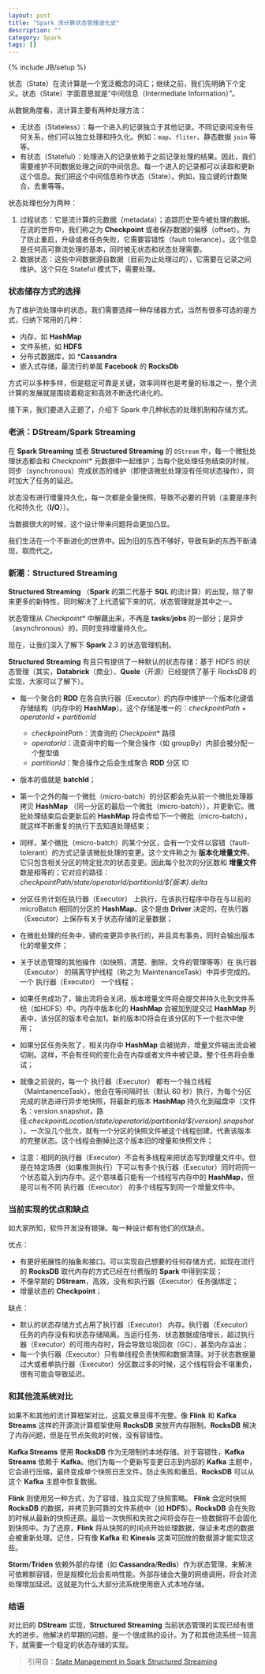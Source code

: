 ```yaml
---
layout: post
title: "Spark 流计算状态管理进化史"
description: ""
category: Spark
tags: []
---
```

{% include JB/setup %}

状态（State）在流计算是一个宽泛概念的词汇；继续之前，我们先明确下个定义。状态（State）字面意思就是“中间信息（Intermediate Information）”。

从数据角度看，流计算主要有两种处理方法：

- 无状态（Stateless）：每一个进入的记录独立于其他记录。不同记录间没有任何关系，他们可以独立处理和持久化。例如：`map`、`fliter`、静态数据 `join` 等等。
- 有状态（Stateful）：处理进入的记录依赖于之前记录处理的结果。因此，我们需要维护不同数据处理之间的中间信息。每一个进入的记录都可以读取和更新这个信息。我们把这个中间信息称作状态（State）。例如，独立键的计数聚合，去重等等。

状态处理也分为两种：

1. 过程状态：它是流计算的元数据（metadata）；追踪历史至今被处理的数据。在流的世界中，我们称之为 **Checkpoint** 或者保存数据的偏移（offset）。为了防止重启，升级或者任务失败，它需要容错性（fault tolerance）。这个信息是任何高可靠流处理的基本，同时被无状态和状态处理需要。
2. 数据状态：这些中间数据源自数据（目前为止处理过的），它需要在记录之间维护。这个只在 Stateful 模式下，需要处理。

### 状态储存方式的选择

为了维护流处理中的状态，我们需要选择一种存储器方式，当然有很多可选的是方式，归纳下常用的几种：
- 内存，如 **HashMap** 
- 文件系统，如 **HDFS**
- 分布式数据库，如 ***Cassandra**
- 嵌入式存储，最流行的单属 **Facebook** 的 **RocksDb**

方式可以多种多样，但是稳定可靠是关键，效率同样也是考量的标准之一，整个流计算的发展就是围绕着稳定和高效不断迭代进化的。

接下来，我们要进入正题了，介绍下 Spark 中几种状态的处理机制和存储方式。

### 老派：DStream/Spark Streaming

在 **Spark Streaming** 或者 **Structured Streaming** 的 `DStream` 中，每一个微批处理状态都会和 *Checkpoint** 元数据中一起维护；当每个批处理任务结束的时候，同步（synchronous）完成状态的维护（即使该微批处理没有任何状态操作），同时加大了任务的延迟。

状态没有进行增量持久化，每一次都是全量快照，导致不必要的开销（主要是序列化和持久化（**I/O**））。

当数据很大的时候，这个设计带来问题将会更加凸显。

我们生活在一个不断进化的世界中。因为旧的东西不够好，导致有新的东西不断涌现，取而代之。

### 新潮：Structured Streaming

**Structured Streaming** （**Spark** 的第二代基于 **SQL** 的流计算）的出现，除了带来更多的新特性，同时解决了上代遗留下来的坑，状态管理就是其中之一。

状态管理从 *Checkpoint** 中解藕出来，不再是 **tasks**/**jobs** 的一部分；是异步（asynchronous）的，同时支持增量持久化。

现在，让我们深入了解下 **Spark** 2.3 的状态管理机制。

**Structured Streaming** 有且只有提供了一种默认的状态存储：基于 HDFS 的状态管理（其实，**Databrick**（商业）、**Quole**（开源）已经提供了基于 RocksDB 的实现，大家可以了解下）。

- 每一个聚合的 **RDD** 在各自执行器（Executor）的内存中维护一个版本化键值存储结构（内存中的 **HashMap**）。这个存储是唯一的：*checkpointPath + operatorId + partitionId*
    - *checkpointPath*：流查询的 *Checkpoint** 路径
    - *operatorId*：流查询中的每一个聚合操作（如 groupBy）内部会被分配一个整型值
    - *partitionId*：聚合操作之后会生成聚合 **RDD** 分区 ID

- 版本的值就是 **batchId**；
- 第一个之外的每一个微批（micro-batch）的分区都会先从前一个微批处理器拷贝 **HashMap** （同一分区的最后一个微批（micro-batch）），并更新它。微批处理结束后会更新后的 **HashMap** 将会传给下一个微批（micro-batch），就这样不断重复的执行下去知道处理结束；
- 同样，某个微批（micro-batch）的某个分区，会有一个文件以容错（fault-tolerant）的方式记录该微批处理的变更。这个文件称之为 **版本化增量文件**。它只包含相关分区的特定批次的状态变更。因此每个批次的分区数和 **增量文件** 数是相等的；它对应的路径：*checkpointPath/state/operatorId/partitionId/${版本}.delta*
- 分区任务计划在执行器（Executor） 上执行，在该执行程序中存在与以前的 microBatch 相同的分区的 **HashMap**。这个是由 **Driver** 决定的，在执行器（Executor）上保存有关于状态存储的足量数据；
- 在微批处理的任务中，键的变更异步执行的，并且具有事务，同时会输出版本化的增量文件；
- 关于状态管理的其他操作（如快照，清楚、删除，文件的管理等等）在 执行器（Executor） 的隔离守护线程（称之为 MaintenanceTask）中异步完成的。一个 执行器（Executor） 一个线程；
- 如果任务成功了，输出流将会关闭，版本增量文件将会提交并持久化到文件系统（如HDFS）中。内存中版本化的 **HashMap** 会被加到提交过 **HashMap** 列表中，该分区的版本号会加1。新的版本ID将会在该分区的下一个批次中使用；
- 如果分区任务失败了，相关内存中 **HashMap** 会被抛弃，增量文件输出流会被切削。这样，不会有任何的变化会在内存或者文件中被记录。整个任务将会重试；
- 就像之前说的，每一个 执行器（Executor） 都有一个独立线程（MaintanenceTask），他会在等间隔时长（默认 60 秒）执行，为每个分区完成的状态进行异步地快照，将最新的版本 **HashMap** 持久化到磁盘中（文件名：version.snapshot，路径:*checkpointLocation/state/operatorId/partitionId/${version}.snapshot*）。一次没几个批次，就有一个分区的快照文件被这个线程创建，代表该版本的完整状态。这个线程会删掉比这个版本旧的增量和快照文件；
- 注意：相同的执行器（Executor）不会有多线程来把状态写到增量文件中。但是在特定场景（如果推测执行）下可以有多个执行器（Executor）同时将同一个状态载入到内存中。这个意味着只能有一个线程写内存中的 **HashMap**，但是可以有不同 执行器（Executor） 的多个线程写到同一个增量文件中。

### 当前实现的优点和缺点

如大家所知，软件开发没有银弹。每一种设计都有他们的优缺点。

优点：
- 有更好拓展性的抽象和接口。可以实现自己想要的任何存储方式，如现在流行的 **RocksDB** 取代内存的方式已经在付费版的 **Spark** 中得到实现；
- 不像早期的 **DStream**，高效，没有和执行器（Executor）任务强绑定；
- 增量状态的 **Checkpoint**；

缺点：
- 默认的状态存储方式占用了执行器（Executor） 内存。执行器（Executor）任务的内存没有和状态存储隔离。当运行任务、状态数据成倍增长，超过执行器（Executor）的可用内存时，将会导致垃圾回收（GC），甚至内存溢出；
- 每一个执行器（Executor）只有单线程负责快照和数据清理。对于状态数据量过大或者单执行器（Executor）分区数过多的时候，这个线程将会不堪重负，很有可能会导致延迟。

### 和其他流系统对比

如果不和其他的流计算框架对比，这篇文章显得不完整。像 **Flink** 和 **Kafka Streams** 这样的开源流计算框架使用 **RocksDB** 来放开内存限制。**RocksDB** 解决了内存问题，但是在节点失败的时候，没有容错性。

**Kafka Streams** 使用 **RocksDB** 作为无限制的本地存储。对于容错性，**Kafka Streams** 依赖于 **Kafka**。他们为每一个更新写变更日志到内部的 **Kafka** 主题中，它会进行压缩，最终变成单个快照日志文件。防止失败和重启，**RocksDB** 可以从这个 **Kafka** 主题中恢复数据。

**Flink** 则使用另一种方式，为了容错，独立实现了快照策略。 **Flink** 会定时快照 **RocksDB** 的数据，并拷贝到可靠的文件系统中（如 **HDFS**）。**RocksDB** 会在失败的时候从最新的快照还原。最后一次快照和失败之间将会存在一些数据将不会固化到快照中。为了还原，**Flink** 将从快照的时间点开始处理数据，保证未考虑的数据会被重新处理。记住，只有像 **Kafka** 和 **Kinesis** 这类可回放的数据源才能实现这些。

**Storm**/**Triden** 依赖外部的存储（如 **Cassandra**/**Redis**）作为状态管理，来解决可依赖额容错，但是规模化后会影响性能。外部存储会大量的网络调用，将会对流处理增加延迟。这就是为什么大部分流系统使用嵌入式本地存储。


### 结语

对比旧的 **DStream** 实现，**Structured Streaming** 当前状态管理的实现已经有很大的进步。他解决的早期的问题，是一个很成熟的设计。为了和其他流系统一较高下，就需要一个稳定的状态存储的实现。

> 引用自：[State Management in Spark Structured Streaming](https://medium.com/@chandanbaranwal/state-management-in-spark-structured-streaming-aaa87b6c9d31)
